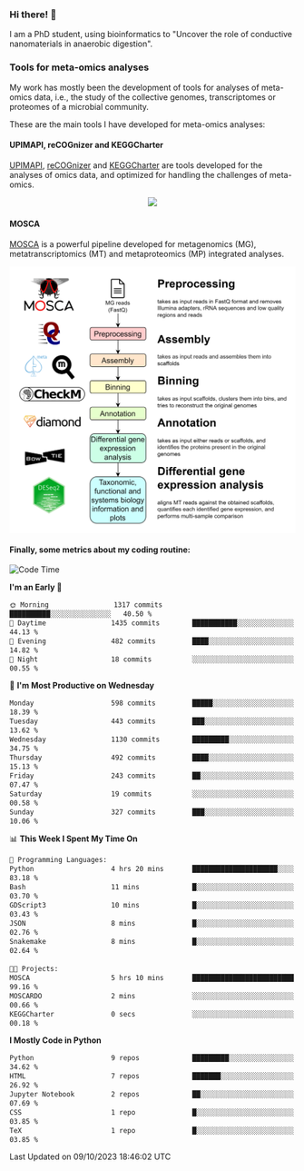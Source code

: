 ### Hi there! 👋

I am a PhD student, using bioinformatics to "Uncover the role of conductive nanomaterials in anaerobic digestion".

### Tools for meta-omics analyses

My work has mostly been the development of tools for analyses of meta-omics data, i.e., the study of the collective genomes, transcriptomes or proteomes of a microbial community.

These are the main tools I have developed for meta-omics analyses:

#### UPIMAPI, reCOGnizer and KEGGCharter

[UPIMAPI](https://github.com/iquasere/UPIMAPI), [reCOGnizer](https://github.com/iquasere/reCOGnizer) and [KEGGCharter](https://github.com/iquasere/KEGGCharter) are tools developed for the analyses of omics data, and optimized for handling the challenges of meta-omics.

<p align="center">
    <img src="assets/annotation_paper.png">
</p>

#### MOSCA

[MOSCA](https://github.com/iquasere/MOSCA) is a powerful pipeline developed for metagenomics (MG), metatranscriptomics (MT) and metaproteomics (MP) integrated analyses.

<p align="center">
    <img src="assets/mosca_workflow.png" align="center" width="700">
</p>


#### Finally, some metrics about my coding routine:

<!--START_SECTION:waka-->
![Code Time](http://img.shields.io/badge/Code%20Time-688%20hrs%2050%20mins-blue)

**I'm an Early 🐤** 

```text
🌞 Morning                1317 commits        ██████████░░░░░░░░░░░░░░░   40.50 % 
🌆 Daytime                1435 commits        ███████████░░░░░░░░░░░░░░   44.13 % 
🌃 Evening                482 commits         ████░░░░░░░░░░░░░░░░░░░░░   14.82 % 
🌙 Night                  18 commits          ░░░░░░░░░░░░░░░░░░░░░░░░░   00.55 % 
```
📅 **I'm Most Productive on Wednesday** 

```text
Monday                   598 commits         █████░░░░░░░░░░░░░░░░░░░░   18.39 % 
Tuesday                  443 commits         ███░░░░░░░░░░░░░░░░░░░░░░   13.62 % 
Wednesday                1130 commits        █████████░░░░░░░░░░░░░░░░   34.75 % 
Thursday                 492 commits         ████░░░░░░░░░░░░░░░░░░░░░   15.13 % 
Friday                   243 commits         ██░░░░░░░░░░░░░░░░░░░░░░░   07.47 % 
Saturday                 19 commits          ░░░░░░░░░░░░░░░░░░░░░░░░░   00.58 % 
Sunday                   327 commits         ███░░░░░░░░░░░░░░░░░░░░░░   10.06 % 
```


📊 **This Week I Spent My Time On** 

```text
💬 Programming Languages: 
Python                   4 hrs 20 mins       █████████████████████░░░░   83.18 % 
Bash                     11 mins             █░░░░░░░░░░░░░░░░░░░░░░░░   03.70 % 
GDScript3                10 mins             █░░░░░░░░░░░░░░░░░░░░░░░░   03.43 % 
JSON                     8 mins              █░░░░░░░░░░░░░░░░░░░░░░░░   02.76 % 
Snakemake                8 mins              █░░░░░░░░░░░░░░░░░░░░░░░░   02.64 % 

🐱‍💻 Projects: 
MOSCA                    5 hrs 10 mins       █████████████████████████   99.16 % 
MOSCARDO                 2 mins              ░░░░░░░░░░░░░░░░░░░░░░░░░   00.66 % 
KEGGCharter              0 secs              ░░░░░░░░░░░░░░░░░░░░░░░░░   00.18 % 
```

**I Mostly Code in Python** 

```text
Python                   9 repos             █████████░░░░░░░░░░░░░░░░   34.62 % 
HTML                     7 repos             ███████░░░░░░░░░░░░░░░░░░   26.92 % 
Jupyter Notebook         2 repos             ██░░░░░░░░░░░░░░░░░░░░░░░   07.69 % 
CSS                      1 repo              █░░░░░░░░░░░░░░░░░░░░░░░░   03.85 % 
TeX                      1 repo              █░░░░░░░░░░░░░░░░░░░░░░░░   03.85 % 
```




 Last Updated on 09/10/2023 18:46:02 UTC
<!--END_SECTION:waka-->
